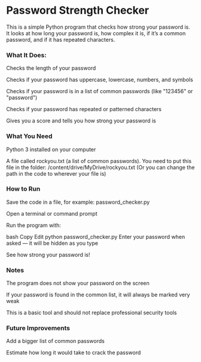 # Password Strength Checker
This is a simple Python program that checks how strong your password is. It looks at how long your password is, how complex it is, if it’s a common password, and if it has repeated characters.

### What It Does:
Checks the length of your password

Checks if your password has uppercase, lowercase, numbers, and symbols

Checks if your password is in a list of common passwords (like "123456" or "password")

Checks if your password has repeated or patterned characters

Gives you a score and tells you how strong your password is

### What You Need
Python 3 installed on your computer

A file called rockyou.txt (a list of common passwords).
You need to put this file in the folder:
/content/drive/MyDrive/rockyou.txt
(Or you can change the path in the code to wherever your file is)

### How to Run
Save the code in a file, for example: password_checker.py

Open a terminal or command prompt

Run the program with:

bash
Copy
Edit
python password_checker.py
Enter your password when asked — it will be hidden as you type

See how strong your password is!

### Notes
The program does not show your password on the screen

If your password is found in the common list, it will always be marked very weak

This is a basic tool and should not replace professional security tools

### Future Improvements
Add a bigger list of common passwords

Estimate how long it would take to crack the password

